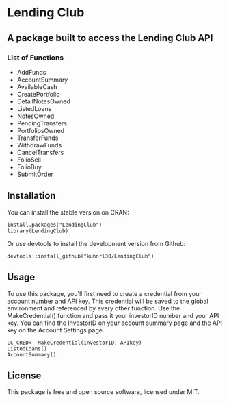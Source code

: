 # Lending Club  

## A package built to access the Lending Club API

### List of Functions  
- AddFunds
- AccountSummary
- AvailableCash
- CreatePortfolio
- DetailNotesOwned
- ListedLoans
- NotesOwned
- PendingTransfers
- PortfoliosOwned
- TransferFunds
- WithdrawFunds
- CancelTransfers
- FolioSell
- FolioBuy
- SubmitOrder

## Installation
You can install the stable version on CRAN:
```
install.packages("LendingClub")
library(LendingClub)
```
Or use devtools to install the development version from Github:
```
devtools::install_github("kuhnrl30/LendingClub")
```

## Usage 
To use this package, you'll first need to create a credential from your account 
number and API key. This credential will be saved to the global environment and 
referenced by every other function. Use the MakeCredential() function and pass 
it your investorID number and your API key. You can find the InvestorID on your 
account summary page and the API key on the Account Settings page. 

```
LC_CRED<- MakeCredential(investorID, APIkey)
ListedLoans()
AccountSummary()
```

## License

This package is free and open source software, licensed under MIT.